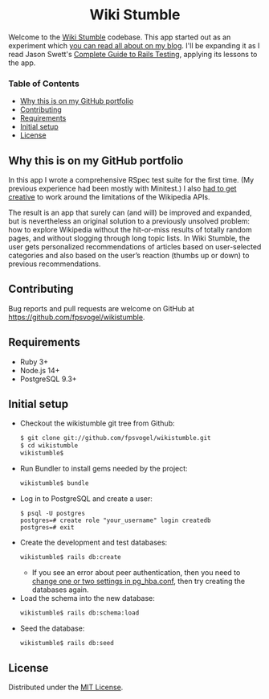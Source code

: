 <h1 align="center">Wiki Stumble</h1>

Welcome to the [Wiki Stumble](https://wikistumble.herokuapp.com/) codebase. This app started out as an experiment which [you can read all about on my blog](https://fpsvogel.com/posts/2021/wikipedia-explorer-discover-articles-like-stumbleupon). I'll be expanding it as I read Jason Swett's [Complete Guide to Rails Testing](https://www.codewithjason.com/complete-guide-to-rails-testing/), applying its lessons to the app.

### Table of Contents

- [Why this is on my GitHub portfolio](#why-this-is-on-my-github-portfolio)
- [Contributing](#contributing)
- [Requirements](#requirements)
- [Initial setup](#initial-setup)
- [License](#license)

## Why this is on my GitHub portfolio

In this app I wrote a comprehensive RSpec test suite for the first time. (My previous experience had been mostly with Minitest.) I also [had to get creative](https://app.asana.com/0/1173460490611336/1201525792008781/f) to work around the limitations of the Wikipedia APIs.

The result is an app that surely can (and will) be improved and expanded, but is nevertheless an original solution to a previously unsolved problem: how to explore Wikipedia without the hit-or-miss results of totally random pages, and without slogging through long topic lists. In Wiki Stumble, the user gets personalized recommendations of articles based on user-selected categories and also based on the user’s reaction (thumbs up or down) to previous recommendations.

## Contributing

Bug reports and pull requests are welcome on GitHub at https://github.com/fpsvogel/wikistumble.

## Requirements

- Ruby 3+
- Node.js 14+
- PostgreSQL 9.3+

## Initial setup

- Checkout the wikistumble git tree from Github:
    ```sh
    $ git clone git://github.com/fpsvogel/wikistumble.git
    $ cd wikistumble
    wikistumble$
    ```
- Run Bundler to install gems needed by the project:
    ```sh
    wikistumble$ bundle
    ```
- Log in to PostgreSQL and create a user:
    ```
    $ psql -U postgres
    postgres=# create role "your_username" login createdb
    postgres=# exit
    ```
- Create the development and test databases:
    ```sh
    wikistumble$ rails db:create
    ```
  - If you see an error about peer authentication, then you need to [change one or two settings in pg_hba.conf](https://stackoverflow.com/questions/18664074/getting-error-peer-authentication-failed-for-user-postgres-when-trying-to-ge), then try creating the databases again.
- Load the schema into the new database:
    ```sh
    wikistumble$ rails db:schema:load
    ```
- Seed the database:
    ```sh
    wikistumble$ rails db:seed
    ```

## License

Distributed under the [MIT License](https://opensource.org/licenses/MIT).
